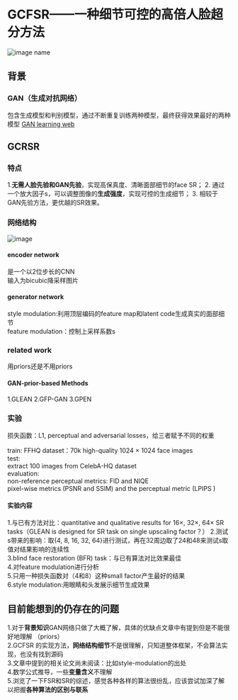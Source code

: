 # GCFSR——一种细节可控的高倍人脸超分方法    
![image name](https://i.postimg.cc/qMR4FsNS/v2-c27c6a50a1f79d38dab3416f01a98c12-1440w.jpg)  
## 背景  
### GAN（生成对抗网络）  
包含生成模型和判别模型，通过不断重复训练两种模型，最终获得效果最好的两种模型
[GAN learning web](https://easyai.tech/ai-definition/gan/)  
## GCRSR  
### 特点
1.**无需人脸先验和GAN先验**，实现高保真度、清晰面部细节的face SR；
2.  通过一个放大因子s，可以调整图像的**生成强度**，实现可控的生成细节；
3.  相较于GAN先验方法，更优越的SR效果。

### 网络结构  
![image](https://i.postimg.cc/PJpg57tp/image.png)    
#### encoder network  
是一个以2位步长的CNN  
输入为bicubic降采样图片  
#### generator network  
style modulation:利用顶层编码的feature map和latent code生成真实的面部细节  
feature modulation：控制上采样系数s
### related work  
用priors还是不用priors  
#### GAN-prior-based Methods  
1.GLEAN
2.GFP-GAN
3.GPEN  
### 实验  
损失函数：L1, perceptual and adversarial losses，给三者赋予不同的权重  

train:
FFHQ dataset：70k high-quality 1024 × 1024 face images  
test:  
extract 100 images from CelebA-HQ dataset  
evaluation:  
non-reference perceptual metrics: FID and NIQE   
pixel-wise metrics (PSNR and SSIM) and the perceptual metric (LPIPS )  

#### 实验内容  
1.与已有方法对比：quantitative and qualitative results for 16×, 32×, 64× SR tasks（GLEAN is designed for SR task on single upscaling factor？）
2.测试s带来的影响：取{4, 8, 16, 32, 64}进行测试，再在32周边取了24和48来测试s取值对结果影响的连续性  
3.blind face restoration (BFR) task：与已有算法对比效果最佳  
4.对feature modulation进行分析  
5.只用一种损失函数对（4和8）这种small factor产生最好的结果  
6.style modulation:用眼睛和头发展示细节生成效果
## 目前能想到的仍存在的问题  
1.对于**背景知识**GAN网络只做了大概了解，具体的优缺点文章中有提到但是不能很好地理解  （priors）  
2.GCFSR 的实现方法，**网络结构细节**不是很理解，只知道整体框架，不会算法实现，也没有找到源码  
3.文章中提到的相关论文尚未阅读：比如style-modulation的出处  
4.数学公式推导，一些**变量含义**不理解  
5.浏览了一下FSR和SR的综述，感觉各种各样的算法很纷乱，应该尝试加深了解以把握**各种算法的区别与联系**
